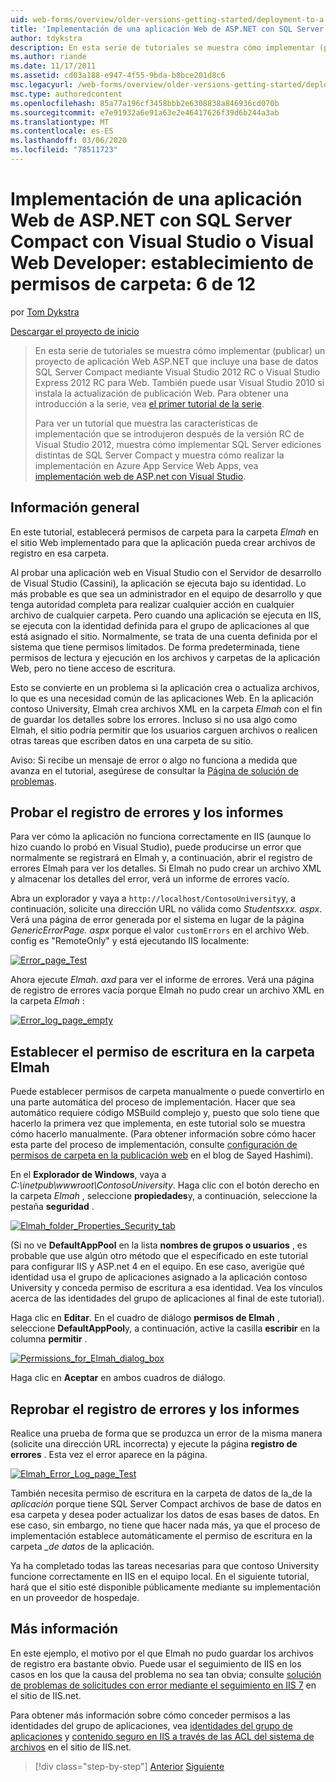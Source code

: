 ```yaml
---
uid: web-forms/overview/older-versions-getting-started/deployment-to-a-hosting-provider/deployment-to-a-hosting-provider-setting-folder-permissions-6-of-12
title: 'Implementación de una aplicación Web de ASP.NET con SQL Server Compact con Visual Studio o Visual Web Developer: establecimiento de permisos de carpeta-6 de 12 | Microsoft Docs'
author: tdykstra
description: En esta serie de tutoriales se muestra cómo implementar (publicar) un proyecto de aplicación Web de ASP.NET que incluye una base de datos de SQL Server Compact mediante Visual Stu...
ms.author: riande
ms.date: 11/17/2011
ms.assetid: cd03a188-e947-4f55-9bda-b8bce201d8c6
msc.legacyurl: /web-forms/overview/older-versions-getting-started/deployment-to-a-hosting-provider/deployment-to-a-hosting-provider-setting-folder-permissions-6-of-12
msc.type: authoredcontent
ms.openlocfilehash: 85a77a196cf3458bbb2e6308838a846936cd070b
ms.sourcegitcommit: e7e91932a6e91a63e2e46417626f39d6b244a3ab
ms.translationtype: MT
ms.contentlocale: es-ES
ms.lasthandoff: 03/06/2020
ms.locfileid: "78511723"
---
```

# <a name="deploying-an-aspnet-web-application-with-sql-server-compact-using-visual-studio-or-visual-web-developer-setting-folder-permissions---6-of-12"></a>Implementación de una aplicación Web de ASP.NET con SQL Server Compact con Visual Studio o Visual Web Developer: establecimiento de permisos de carpeta: 6 de 12

por [Tom Dykstra](https://github.com/tdykstra)

[Descargar el proyecto de inicio](https://code.msdn.microsoft.com/Deploying-an-ASPNET-Web-4e31366b)

> En esta serie de tutoriales se muestra cómo implementar (publicar) un proyecto de aplicación Web ASP.NET que incluye una base de datos SQL Server Compact mediante Visual Studio 2012 RC o Visual Studio Express 2012 RC para Web. También puede usar Visual Studio 2010 si instala la actualización de publicación Web. Para obtener una introducción a la serie, vea [el primer tutorial de la serie](deployment-to-a-hosting-provider-introduction-1-of-12.md).
> 
> Para ver un tutorial que muestra las características de implementación que se introdujeron después de la versión RC de Visual Studio 2012, muestra cómo implementar SQL Server ediciones distintas de SQL Server Compact y muestra cómo realizar la implementación en Azure App Service Web Apps, vea [implementación web de ASP.net con Visual Studio](../../deployment/visual-studio-web-deployment/introduction.md).

## <a name="overview"></a>Información general

En este tutorial, establecerá permisos de carpeta para la carpeta *Elmah* en el sitio Web implementado para que la aplicación pueda crear archivos de registro en esa carpeta.

Al probar una aplicación web en Visual Studio con el Servidor de desarrollo de Visual Studio (Cassini), la aplicación se ejecuta bajo su identidad. Lo más probable es que sea un administrador en el equipo de desarrollo y que tenga autoridad completa para realizar cualquier acción en cualquier archivo de cualquier carpeta. Pero cuando una aplicación se ejecuta en IIS, se ejecuta con la identidad definida para el grupo de aplicaciones al que está asignado el sitio. Normalmente, se trata de una cuenta definida por el sistema que tiene permisos limitados. De forma predeterminada, tiene permisos de lectura y ejecución en los archivos y carpetas de la aplicación Web, pero no tiene acceso de escritura.

Esto se convierte en un problema si la aplicación crea o actualiza archivos, lo que es una necesidad común de las aplicaciones Web. En la aplicación contoso University, Elmah crea archivos XML en la carpeta *Elmah* con el fin de guardar los detalles sobre los errores. Incluso si no usa algo como Elmah, el sitio podría permitir que los usuarios carguen archivos o realicen otras tareas que escriben datos en una carpeta de su sitio.

Aviso: Si recibe un mensaje de error o algo no funciona a medida que avanza en el tutorial, asegúrese de consultar la [Página de solución de problemas](deployment-to-a-hosting-provider-creating-and-installing-deployment-packages-12-of-12.md).

## <a name="testing-error-logging-and-reporting"></a>Probar el registro de errores y los informes

Para ver cómo la aplicación no funciona correctamente en IIS (aunque lo hizo cuando lo probó en Visual Studio), puede producirse un error que normalmente se registrará en Elmah y, a continuación, abrir el registro de errores Elmah para ver los detalles. Si Elmah no pudo crear un archivo XML y almacenar los detalles del error, verá un informe de errores vacío.

Abra un explorador y vaya a `http://localhost/ContosoUniversity`y, a continuación, solicite una dirección URL no válida como *Studentsxxx. aspx*. Verá una página de error generada por el sistema en lugar de la página *GenericErrorPage. aspx* porque el valor `customErrors` en el archivo Web. config es "RemoteOnly" y está ejecutando IIS localmente:

[![Error_page_Test](deployment-to-a-hosting-provider-setting-folder-permissions-6-of-12/_static/image2.png)](deployment-to-a-hosting-provider-setting-folder-permissions-6-of-12/_static/image1.png)

Ahora ejecute *Elmah. axd* para ver el informe de errores. Verá una página de registro de errores vacía porque Elmah no pudo crear un archivo XML en la carpeta *Elmah* :

[![Error_log_page_empty](deployment-to-a-hosting-provider-setting-folder-permissions-6-of-12/_static/image4.png)](deployment-to-a-hosting-provider-setting-folder-permissions-6-of-12/_static/image3.png)

## <a name="setting-write-permission-on-the-elmah-folder"></a>Establecer el permiso de escritura en la carpeta Elmah

Puede establecer permisos de carpeta manualmente o puede convertirlo en una parte automática del proceso de implementación. Hacer que sea automático requiere código MSBuild complejo y, puesto que solo tiene que hacerlo la primera vez que implementa, en este tutorial solo se muestra cómo hacerlo manualmente. (Para obtener información sobre cómo hacer esta parte del proceso de implementación, consulte [configuración de permisos de carpeta en la publicación web](http://sedodream.com/2011/11/08/SettingFolderPermissionsOnWebPublish.aspx) en el blog de Sayed Hashimi).

En el **Explorador de Windows**, vaya a *C:\inetpub\wwwroot\ContosoUniversity*. Haga clic con el botón derecho en la carpeta *Elmah* , seleccione **propiedades**y, a continuación, seleccione la pestaña **seguridad** .

[![Elmah_folder_Properties_Security_tab](deployment-to-a-hosting-provider-setting-folder-permissions-6-of-12/_static/image6.png)](deployment-to-a-hosting-provider-setting-folder-permissions-6-of-12/_static/image5.png)

(Si no ve **DefaultAppPool** en la lista **nombres de grupos o usuarios** , es probable que use algún otro método que el especificado en este tutorial para configurar IIS y ASP.net 4 en el equipo. En ese caso, averigüe qué identidad usa el grupo de aplicaciones asignado a la aplicación contoso University y conceda permiso de escritura a esa identidad. Vea los vínculos acerca de las identidades del grupo de aplicaciones al final de este tutorial).

Haga clic en **Editar**. En el cuadro de diálogo **permisos de Elmah** , seleccione **DefaultAppPool**y, a continuación, active la casilla **escribir** en la columna **permitir** .

[![Permissions_for_Elmah_dialog_box](deployment-to-a-hosting-provider-setting-folder-permissions-6-of-12/_static/image8.png)](deployment-to-a-hosting-provider-setting-folder-permissions-6-of-12/_static/image7.png)

Haga clic en **Aceptar** en ambos cuadros de diálogo.

## <a name="retesting-error-logging-and-reporting"></a>Reprobar el registro de errores y los informes

Realice una prueba de forma que se produzca un error de la misma manera (solicite una dirección URL incorrecta) y ejecute la página **registro de errores** . Esta vez el error aparece en la página.

[![Elmah_Error_Log_page_Test](deployment-to-a-hosting-provider-setting-folder-permissions-6-of-12/_static/image10.png)](deployment-to-a-hosting-provider-setting-folder-permissions-6-of-12/_static/image9.png)

También necesita permiso de escritura en la carpeta de datos de la\_de la *aplicación* porque tiene SQL Server Compact archivos de base de datos en esa carpeta y desea poder actualizar los datos de esas bases de datos. En ese caso, sin embargo, no tiene que hacer nada más, ya que el proceso de implementación establece automáticamente el permiso de escritura en la carpeta *\_de datos* de la aplicación.

Ya ha completado todas las tareas necesarias para que contoso University funcione correctamente en IIS en el equipo local. En el siguiente tutorial, hará que el sitio esté disponible públicamente mediante su implementación en un proveedor de hospedaje.

## <a name="more-information"></a>Más información

En este ejemplo, el motivo por el que Elmah no pudo guardar los archivos de registro era bastante obvio. Puede usar el seguimiento de IIS en los casos en los que la causa del problema no sea tan obvia; consulte [solución de problemas de solicitudes con error mediante el seguimiento en IIS 7](https://www.iis.net/learn/troubleshoot/using-failed-request-tracing/troubleshooting-failed-requests-using-tracing-in-iis) en el sitio de IIS.net.

Para obtener más información sobre cómo conceder permisos a las identidades del grupo de aplicaciones, vea [identidades del grupo de aplicaciones](https://www.iis.net/learn/manage/configuring-security/application-pool-identities) y [contenido seguro en IIS a través de las ACL del sistema de archivos](https://www.iis.net/learn/get-started/planning-for-security/secure-content-in-iis-through-file-system-acls) en el sitio de IIS.net.

> [!div class="step-by-step"]
> [Anterior](deployment-to-a-hosting-provider-deploying-to-iis-as-a-test-environment-5-of-12.md)
> [Siguiente](deployment-to-a-hosting-provider-deploying-to-the-production-environment-7-of-12.md)
